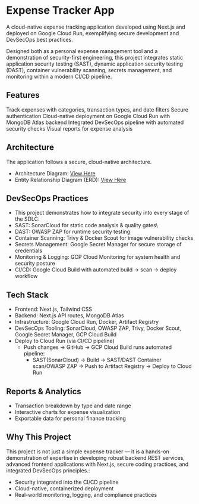 
# Expense Tracker App

A cloud-native expense tracking application developed using Next.js and deployed on Google Cloud Run, exemplifying secure development and DevSecOps best practices.

Designed both as a personal expense management tool and a demonstration of security-first engineering, this project integrates static application security testing (SAST), dynamic application security testing (DAST), container vulnerability scanning, secrets management, and monitoring within a modern CI/CD pipeline.
## Features
Track expenses with categories, transaction types, and date filters
Secure authentication 
Cloud-native deployment on Google Cloud Run with MongoDB Atlas backend
Integrated DevSecOps pipeline with automated security checks
Visual reports for expense analysis

## Architecture
The application follows a secure, cloud-native architecture.
- Architecture Diagram: [View Here](https://drive.usercontent.google.com/uc?id=1hHntlcN221ZmXdDvbnXWC0nGt9rEm5GW)
- Entity Relationship Diagram (ERD): [View Here](https://psudhakar963.atlassian.net/wiki/external/NTAyZDQ3YzU2M2YzNDAwNGE5MzQxNTJkYjc0MDEzNTA)

## DevSecOps Practices
- This project demonstrates how to integrate security into every stage of the SDLC:
- SAST: SonarCloud for static code analysis & quality gates\
- DAST: OWASP ZAP for runtime security testing
- Container Scanning: Trivy & Docker Scout for image vulnerability checks
- Secrets Management: Google Secret Manager for secure storage of credentials
- Monitoring & Logging: GCP Cloud Monitoring for system health and security posture
- CI/CD: Google Cloud Build with automated build → scan → deploy workflow

## Tech Stack

- Frontend: Next.js, Tailwind CSS
- Backend: Next.js API routes, MongoDB Atlas
- Infrastructure: Google Cloud Run, Docker, Artifact Registry
- DevSecOps Tooling: SonarCloud, OWASP ZAP, Trivy, Docker Scout, Google Secret Manager, GCP Cloud Build
- Deploy to Cloud Run (via CI/CD pipeline)
  - Push changes → GitHub → GCP Cloud Build runs automated pipeline:
    - SAST(SonarCloud) → Build → SAST/DAST Container scan/OWASP ZAP → Push to Artifact Registry → Deploy to Cloud Run

## Reports & Analytics
- Transaction breakdown by type and date range
-  Interactive charts for expense visualization
-  Exportable data for personal finance tracking

## Why This Project
This project is not just a simple expense tracker —  it is a hands-on demonstration of expertise in developing robust backend REST services, advanced frontend applications with Next.js, secure coding practices, and integrated DevSecOps principles.:
- Security integrated into the CI/CD pipeline
- Cloud-native, containerized deployment
- Real-world monitoring, logging, and compliance practices